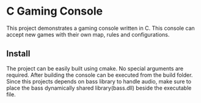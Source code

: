 # C Gaming Console
This project demonstrates a gaming console written in C. This console can accept new games with their own map, rules and configurations.

## Install
The project can be easily built using cmake. No special arguments are required.
After building the console can be executed from the build folder. 
Since this projects depends on bass library to handle audio, make sure to place the bass dynamically shared library(bass.dll) beside the executable file.
